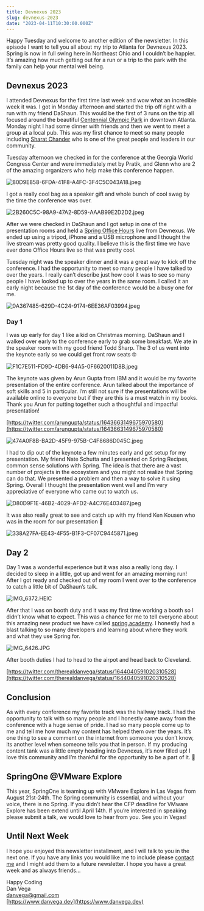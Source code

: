 ```yaml
---
title: Devnexus 2023
slug: devnexus-2023
date: "2023-04-11T10:30:00.000Z"
---
```


Happy Tuesday and welcome to another edition of the newsletter. In this episode I want to tell you all about my trip to Atlanta for Devnexus 2023. Spring is now in full swing here in Northeast Ohio and I couldn’t be happier. It’s amazing how much getting out for a run or a trip to the park with the family can help your mental well being.

## Devnexus 2023

I attended Devnexus for the first time last week and wow what an incredible week it was. I got in Monday afternoon and started the trip off right with a run with my friend DaShaun. This would be the first of 3 runs on the trip all focused around the beautiful [Centennial Olympic Park](https://www.gwcca.org/centennial-olympic-park) in downtown Atlanta. Monday night I had some dinner with friends and then we went to meet a group at a local pub. This was my first chance to meet so many people including [Sharat Chander](https://twitter.com/Sharat_Chander) who is one of the great people and leaders in our community.

Tuesday afternoon we checked in for the conference at the Georgia World Congress Center and were immediately met by Pratik, and Glenn who are 2 of the amazing organizers who help make this conference happen.

![80D9E858-6FDA-41F8-A4FC-3F4C5C043A18.jpeg](/images/newsletter/2023/04/11/80D9E858-6FDA-41F8-A4FC-3F4C5C043A18.jpeg)

I got a really cool bag as a speaker gift and whole bunch of cool swag by the time the conference was over.

![2B260C5C-98A9-47A2-8D59-AAAB99E2D2D2.jpeg](/images/newsletter/2023/04/11/2B260C5C-98A9-47A2-8D59-AAAB99E2D2D2.jpeg)

After we were checked in DaShaun and I got setup in one of the presentation rooms and held a [Spring Office Hours](https://youtube.com/live/kkq-FdLzXQk?feature=share) live from Devnexus. We ended up using a tripod, iPhone and a USB microphone and I thought the live stream was pretty good quality. I believe this is the first time we have ever done Office Hours live so that was pretty cool.

Tuesday night was the speaker dinner and it was a great way to kick off the conference. I had the opportunity to meet so many people I have talked to over the years. I really can’t describe just how cool it was to see so many people I have looked up to over the years in the same room. I called it an early night because the 1st day of the conference would be a busy one for me.

![0A367485-629D-4C24-9174-6EE36AF03994.jpeg](/images/newsletter/2023/04/11/0A367485-629D-4C24-9174-6EE36AF03994.jpeg)

### Day 1

I was up early for day 1 like a kid on Christmas morning. DaShaun and I walked over early to the conference early to grab some breakfast. We ate in the speaker room with my good friend Todd Sharp. The 3 of us went into the keynote early so we could get front row seats 🤓

![F1C7E511-FD9D-4DB6-94A5-0F6620011D8B.jpeg](/images/newsletter/2023/04/11/F1C7E511-FD9D-4DB6-94A5-0F6620011D8B.jpeg)

The keynote was given by Arun Gupta from IBM and it would be my favorite presentation of the entire conference. Arun talked about the importance of soft skills and 5 in particular. I’m still not sure if the presentations will be available online to everyone but if they are this is a must watch in my books. Thank you Arun for putting together such a thoughtful and impactful presentation!

[https://twitter.com/arungupta/status/1643663149675970580](https://twitter.com/arungupta/status/1643663149675970580)

![474A0F8B-BA2D-45F9-975B-C4F8686D045C.jpeg](/images/newsletter/2023/04/11/474A0F8B-BA2D-45F9-975B-C4F8686D045C.jpeg)

I had to dip out of the keynote a few minutes early and get setup for my presentation. My friend Nate Schutta and I presented on Spring Recipes, common sense solutions with Spring. The idea is that there are a vast number of projects in the ecosystem and you might not realize that Spring can do that. We presented a problem and then a way to solve it using Spring. Overall I thought the presentation went well and I’m very appreciative of everyone who came out to watch us.

![D80D9F1E-46B2-4029-AFD2-A4C76E403487.jpeg](/images/newsletter/2023/04/11/D80D9F1E-46B2-4029-AFD2-A4C76E403487.jpeg)

It was also really great to see and catch up with my friend Ken Kousen who was in the room for our presentation 🤩

![338A27FA-EE43-4F55-B1F3-CF07C9445871.jpeg](/images/newsletter/2023/04/11/338A27FA-EE43-4F55-B1F3-CF07C9445871.jpeg)

## Day 2

Day 1 was a wonderful experience but it was also a really long day. I decided to sleep in a little, got up and went for an amazing morning run! After I got ready and checked out of my room I went over to the conference to catch a little bit of DaShaun’s talk.

![IMG_6372.HEIC](/images/newsletter/2023/04/11/IMG_6372.jpeg)

After that I was on booth duty and it was my first time working a booth so I didn’t know what to expect. This was a chance for me to tell everyone about this amazing new product we have called [spring.academy](http://spring.academy). I honestly had a blast talking to so many developers and learning about where they work and what they use Spring for.

![IMG_6426.JPG](/images/newsletter/2023/04/11/IMG_6426.jpg)

After booth duties I had to head to the airpot and head back to Cleveland.

[https://twitter.com/therealdanvega/status/1644040591020310528](https://twitter.com/therealdanvega/status/1644040591020310528)

## Conclusion

As with every conference my favorite track was the hallway track. I had the opportunity to talk with so many people and I honestly came away from the conference with a huge sense of pride. I had so many people come up to me and tell me how much my content has helped them over the years. It’s one thing to see a comment on the internet from someone you don’t know, its another level when someone tells you that in person. If my producing content tank was a little empty heading into Devnexus, it’s now filled up! I love this community and I’m thankful for the opportunity to be a part of it. 🙏

## SpringOne @VMware Explore

This year, SpringOne is teaming up with VMware Explore in Las Vegas from August 21st-24th. The Spring community is essential, and without your voice, there is no Spring. If you didn’t hear the CFP deadline for VMware Explore has been extend until April 14th. If you’re interested in speaking please submit a talk, we would love to hear from you. See you in Vegas!

## Until Next Week

I hope you enjoyed this newsletter installment, and I will talk to you in the next one. If you have any links you would like me to include please [contact me](http://twitter.com/therealdanvega) and I might add them to a future newsletter. I hope you have a great week and as always friends...

Happy Coding<br/>
Dan Vega<br/>
danvega@gmail.com<br/>
[https://www.danvega.dev](https://www.danvega.dev)

